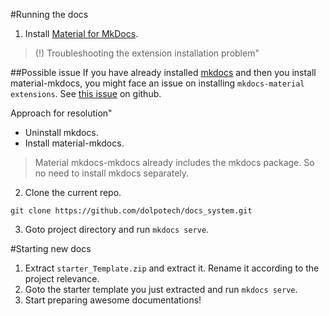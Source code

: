 #Running the docs

1. Install <a href="https://squidfunk.github.io/mkdocs-material/getting-started/" target="_blank">Material for MkDocs</a>.
    
> (!) Troubleshooting the extension installation problem"

##Possible issue
If you have already installed <a href="https://squidfunk.github.io/mkdocs-material/getting-started/" target="_blank">mkdocs</a> and then you install material-mkdocs, you might face an issue on installing `mkdocs-material extensions`.
See [this issue](https://github.com/squidfunk/mkdocs-material/issues/1450#issuecomment-583397522) on github.

Approach for resolution"
- Uninstall mkdocs.
- Install material-mkdocs.
 
> Material mkdocs-mkdocs already includes the mkdocs package. So no need to install mkdocs separately.

2. Clone the current repo.

```git clone https://github.com/dolpotech/docs_system.git```

3. Goto project directory and run `mkdocs serve`.

#Starting new docs
1. Extract `starter_Template.zip` and extract it. Rename it according to the project relevance.                
2. Goto the starter template you just extracted and run `mkdocs serve`.
3. Start preparing awesome documentations! 